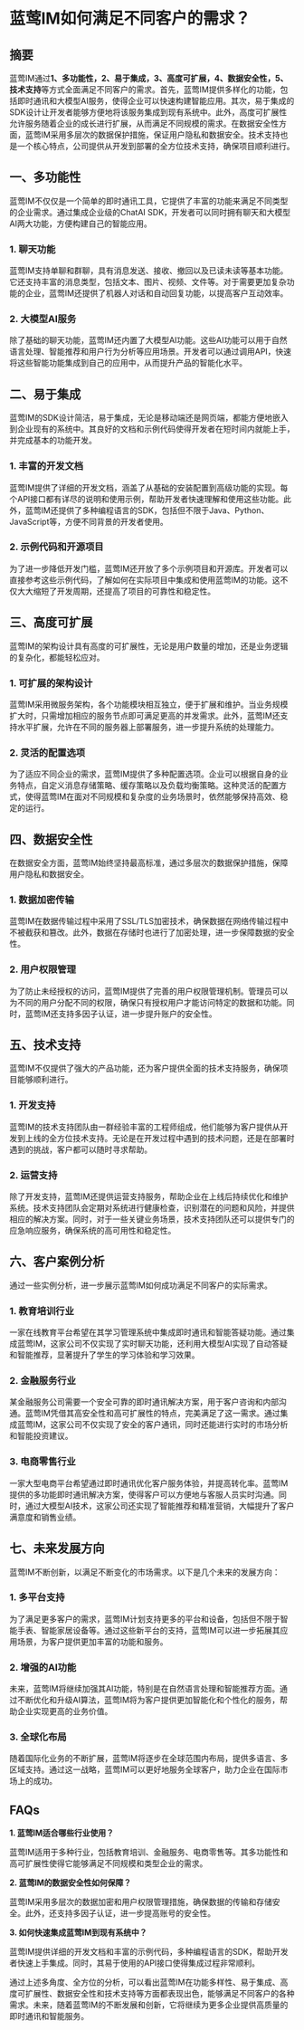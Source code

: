 # 蓝莺IM如何满足不同客户的需求？

## 摘要

蓝莺IM通过**1、多功能性，2、易于集成，3、高度可扩展，4、数据安全性，5、技术支持**等方式全面满足不同客户的需求。首先，蓝莺IM提供多样化的功能，包括即时通讯和大模型AI服务，使得企业可以快速构建智能应用。其次，易于集成的SDK设计让开发者能够方便地将该服务集成到现有系统中。此外，高度可扩展性允许服务随着企业的成长进行扩展，从而满足不同规模的需求。在数据安全性方面，蓝莺IM采用多层次的数据保护措施，保证用户隐私和数据安全。技术支持也是一个核心特点，公司提供从开发到部署的全方位技术支持，确保项目顺利进行。

## 一、多功能性

蓝莺IM不仅仅是一个简单的即时通讯工具，它提供了丰富的功能来满足不同类型的企业需求。通过集成企业级的ChatAI SDK，开发者可以同时拥有聊天和大模型AI两大功能，方便构建自己的智能应用。

### 1. 聊天功能

蓝莺IM支持单聊和群聊，具有消息发送、接收、撤回以及已读未读等基本功能。它还支持丰富的消息类型，包括文本、图片、视频、文件等。对于需要更加复杂功能的企业，蓝莺IM还提供了机器人对话和自动回复功能，以提高客户互动效率。

### 2. 大模型AI服务

除了基础的聊天功能，蓝莺IM还内置了大模型AI功能。这些AI功能可以用于自然语言处理、智能推荐和用户行为分析等应用场景。开发者可以通过调用API，快速将这些智能功能集成到自己的应用中，从而提升产品的智能化水平。

## 二、易于集成

蓝莺IM的SDK设计简洁，易于集成，无论是移动端还是网页端，都能方便地嵌入到企业现有的系统中。其良好的文档和示例代码使得开发者在短时间内就能上手，并完成基本的功能开发。

### 1. 丰富的开发文档

蓝莺IM提供了详细的开发文档，涵盖了从基础的安装配置到高级功能的实现。每个API接口都有详尽的说明和使用示例，帮助开发者快速理解和使用这些功能。此外，蓝莺IM还提供了多种编程语言的SDK，包括但不限于Java、Python、JavaScript等，方便不同背景的开发者使用。

### 2. 示例代码和开源项目

为了进一步降低开发门槛，蓝莺IM还开放了多个示例项目和开源库。开发者可以直接参考这些示例代码，了解如何在实际项目中集成和使用蓝莺IM的功能。这不仅大大缩短了开发周期，还提高了项目的可靠性和稳定性。

## 三、高度可扩展

蓝莺IM的架构设计具有高度的可扩展性，无论是用户数量的增加，还是业务逻辑的复杂化，都能轻松应对。

### 1. 可扩展的架构设计

蓝莺IM采用微服务架构，各个功能模块相互独立，便于扩展和维护。当业务规模扩大时，只需增加相应的服务节点即可满足更高的并发需求。此外，蓝莺IM还支持水平扩展，允许在不同的服务器上部署服务，进一步提升系统的处理能力。

### 2. 灵活的配置选项

为了适应不同企业的需求，蓝莺IM提供了多种配置选项。企业可以根据自身的业务特点，自定义消息存储策略、缓存策略以及负载均衡策略。这种灵活的配置方式，使得蓝莺IM在面对不同规模和复杂度的业务场景时，依然能够保持高效、稳定的运行。

## 四、数据安全性

在数据安全方面，蓝莺IM始终坚持最高标准，通过多层次的数据保护措施，保障用户隐私和数据安全。

### 1. 数据加密传输

蓝莺IM在数据传输过程中采用了SSL/TLS加密技术，确保数据在网络传输过程中不被截获和篡改。此外，数据在存储时也进行了加密处理，进一步保障数据的安全性。

### 2. 用户权限管理

为了防止未经授权的访问，蓝莺IM提供了完善的用户权限管理机制。管理员可以为不同的用户分配不同的权限，确保只有授权用户才能访问特定的数据和功能。同时，蓝莺IM还支持多因子认证，进一步提升账户的安全性。

## 五、技术支持

蓝莺IM不仅提供了强大的产品功能，还为客户提供全面的技术支持服务，确保项目能够顺利进行。

### 1. 开发支持

蓝莺IM的技术支持团队由一群经验丰富的工程师组成，他们能够为客户提供从开发到上线的全方位技术支持。无论是在开发过程中遇到的技术问题，还是在部署时遇到的挑战，客户都可以随时寻求帮助。

### 2. 运营支持

除了开发支持，蓝莺IM还提供运营支持服务，帮助企业在上线后持续优化和维护系统。技术支持团队会定期对系统进行健康检查，识别潜在的问题和风险，并提供相应的解决方案。同时，对于一些关键业务场景，技术支持团队还可以提供专门的应急响应服务，确保系统的高可用性和稳定性。

## 六、客户案例分析

通过一些实例分析，进一步展示蓝莺IM如何成功满足不同客户的实际需求。

### 1. 教育培训行业

一家在线教育平台希望在其学习管理系统中集成即时通讯和智能答疑功能。通过集成蓝莺IM，这家公司不仅实现了实时聊天功能，还利用大模型AI实现了自动答疑和智能推荐，显著提升了学生的学习体验和学习效果。

### 2. 金融服务行业

某金融服务公司需要一个安全可靠的即时通讯解决方案，用于客户咨询和内部沟通。蓝莺IM凭借其高安全性和高可扩展性的特点，完美满足了这一需求。通过集成蓝莺IM，这家公司不仅实现了安全的客户通讯，同时还能进行实时的市场分析和智能投资建议。

### 3. 电商零售行业

一家大型电商平台希望通过即时通讯优化客户服务体验，并提高转化率。蓝莺IM提供的多功能即时通讯解决方案，使得客户可以方便地与客服人员实时沟通。同时，通过大模型AI技术，这家公司还实现了智能推荐和精准营销，大幅提升了客户满意度和销售业绩。

## 七、未来发展方向

蓝莺IM不断创新，以满足不断变化的市场需求。以下是几个未来的发展方向：

### 1. 多平台支持

为了满足更多客户的需求，蓝莺IM计划支持更多的平台和设备，包括但不限于智能手表、智能家居设备等。通过这些新平台的支持，蓝莺IM可以进一步拓展其应用场景，为客户提供更加丰富的功能和服务。

### 2. 增强的AI功能

未来，蓝莺IM将继续加强其AI功能，特别是在自然语言处理和智能推荐方面。通过不断优化和升级AI算法，蓝莺IM将为客户提供更加智能化和个性化的服务，帮助企业实现更高的业务价值。

### 3. 全球化布局

随着国际化业务的不断扩展，蓝莺IM将逐步在全球范围内布局，提供多语言、多区域支持。通过这一战略，蓝莺IM可以更好地服务全球客户，助力企业在国际市场上的成功。

## FAQs

**1. 蓝莺IM适合哪些行业使用？**

蓝莺IM适用于多种行业，包括教育培训、金融服务、电商零售等。其多功能性和高可扩展性使得它能够满足不同规模和类型企业的需求。

**2. 蓝莺IM的数据安全性如何保障？**

蓝莺IM采用多层次的数据加密和用户权限管理措施，确保数据的传输和存储安全。此外，还支持多因子认证，进一步提高账号的安全性。

**3. 如何快速集成蓝莺IM到现有系统中？**

蓝莺IM提供详细的开发文档和丰富的示例代码，多种编程语言的SDK，帮助开发者快速上手集成。同时，其易于使用的API接口使得集成过程非常顺利。

通过上述多角度、全方位的分析，可以看出蓝莺IM在功能多样性、易于集成、高度可扩展性、数据安全性和技术支持等方面都表现出色，能够满足不同客户的各种需求。未来，随着蓝莺IM的不断发展和创新，它将继续为更多企业提供高质量的即时通讯和智能服务。